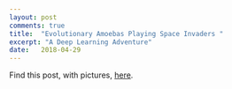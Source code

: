 ```yaml
---
layout: post
comments: true
title:  "Evolutionary Amoebas Playing Space Invaders "
excerpt: "A Deep Learning Adventure"
date:   2018-04-29
---
```


Find this post, with pictures, [here]("https://www.linkedin.com/pulse/evolutionary-amoebas-playing-space-invaders-deep-learning-franck/").